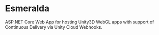 # Esmeralda
ASP.NET Core Web App for hosting Unity3D WebGL apps with support of Continuous Delivery via Unity Cloud Webhooks.
